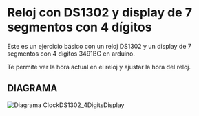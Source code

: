 # Reloj con DS1302 y display de 7 segmentos con 4 dígitos

Este es un ejercicio básico con un reloj DS1302 y un display de 7 segmentos con 4 dígitos 3491BG en arduino.

Te permite ver la hora actual en el reloj y ajustar la hora del reloj.

DIAGRAMA
--------
![Diagrama ClockDS1302_4DigitsDisplay](https://github.com/gunhack/EjerciciosArduino/blob/master/imagenes/ClockDS1302_4DigitsDisplay.PNG)